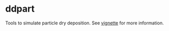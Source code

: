 # ddpart

Tools to simulate particle dry deposition. See [vignette](ddpart_vignette.pdf) for more information.
